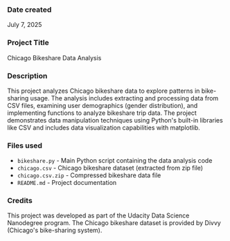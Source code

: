 ### Date created
July 7, 2025

### Project Title
Chicago Bikeshare Data Analysis

### Description
This project analyzes Chicago bikeshare data to explore patterns in bike-sharing usage. The analysis includes extracting and processing data from CSV files, examining user demographics (gender distribution), and implementing functions to analyze bikeshare trip data. The project demonstrates data manipulation techniques using Python's built-in libraries like CSV and includes data visualization capabilities with matplotlib.

### Files used
- `bikeshare.py` - Main Python script containing the data analysis code
- `chicago.csv` - Chicago bikeshare dataset (extracted from zip file)
- `chicago.csv.zip` - Compressed bikeshare data file
- `README.md` - Project documentation

### Credits
This project was developed as part of the Udacity Data Science Nanodegree program. The Chicago bikeshare dataset is provided by Divvy (Chicago's bike-sharing system).

